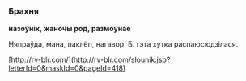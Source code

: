 ### Брахня
**назоўнік, жаночы род, размоўнае**

Няпраўда, мана, паклёп, нагавор. Б. гэта хутка распаюсюдзілася.

<a rel="author">[http://rv-blr.com/](http://rv-blr.com/slounik.jsp?letterId=0&maskId=0&pageId=418)</a>
